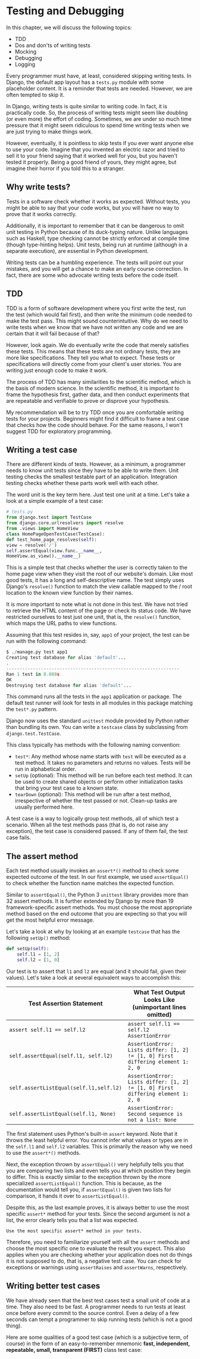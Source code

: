 # Testing and Debugging

In this chapter, we will discuss the following topics:

- TDD
- Dos and don'ts of writing tests
- Mocking
- Debugging
- Logging

Every programmer must have, at least, considered skipping writing tests. In Django, the
default app layout has a `tests.py` module with some placeholder content. It is a reminder
that tests are needed. However, we are often tempted to skip it.

In Django, writing tests is quite similar to writing code. In fact, it is practically code. So, the
process of writing tests might seem like doubling (or even more) the effort of coding.
Sometimes, we are under so much time pressure that it might seem ridiculous to spend
time writing tests when we are just trying to make things work.

However, eventually, it is pointless to skip tests if you ever want anyone else to use your
code. Imagine that you invented an electric razor and tried to sell it to your friend saying
that it worked well for you, but you haven't tested it properly. Being a good friend of yours,
they might agree, but imagine their horror if you told this to a stranger.

## Why write tests?

Tests in a software check whether it works as expected. Without tests, you might be able to
say that your code works, but you will have no way to prove that it works correctly.

Additionally, it is important to remember that it can be dangerous to omit unit testing in
Python because of its duck-typing nature. Unlike languages such as Haskell, type checking
cannot be strictly enforced at compile time (though type-hinting helps). Unit tests, being
run at runtime (although in a separate execution), are essential in Python development.

Writing tests can be a humbling experience. The tests will point out your mistakes, and you
will get a chance to make an early course correction. In fact, there are some who advocate
writing tests before the code itself.

## TDD

TDD is a form of software development where you first write the test, run the test (which
would fail first), and then write the minimum code needed to make the test pass. This
might sound counterintuitive. Why do we need to write tests when we know that we have
not written any code and we are certain that it will fail because of that?

However, look again. We do eventually write the code that merely satisfies these tests. This
means that these tests are not ordinary tests, they are more like specifications. They tell you
what to expect. These tests or specifications will directly come from your client's user
stories. You are writing just enough code to make it work.

The process of TDD has many similarities to the scientific method, which is the basis of
modern science. In the scientific method, it is important to frame the hypothesis first, gather
data, and then conduct experiments that are repeatable and verifiable to prove or disprove
your hypothesis.

My recommendation will be to try TDD once you are comfortable writing tests for your
projects. Beginners might find it difficult to frame a test case that checks how the code
should behave. For the same reasons, I won't suggest TDD for exploratory programming.

## Writing a test case

There are different kinds of tests. However, as a minimum, a programmer needs to know
unit tests since they have to be able to write them. Unit testing checks the smallest testable
part of an application. Integration testing checks whether these parts work well with each
other.

The word unit is the key term here. Just test one unit at a time. Let's take a look at a simple
example of a test case:

```python
# tests.py
from django.test import TestCase
from django.core.urlresolvers import resolve
from .views import HomeView
class HomePageOpenTestCase(TestCase):
def test_home_page_resolves(self):
view = resolve('/')
self.assertEqual(view.func.__name__,
HomeView.as_view().__name__)
```

This is a simple test that checks whether the user is correctly taken to the home page
view when they visit the root of our website's domain. Like most good tests, it has a long
and self-descriptive name. The test simply uses Django's `resolve()` function to match the
view callable mapped to the / root location to the known view function by their names.

It is more important to note what is not done in this test. We have not tried to retrieve the
HTML content of the page or check its status code. We have restricted ourselves to test just
one unit, that is, the `resolve()` function, which maps the URL paths to view functions.

Assuming that this test resides in, say, `app1` of your project, the test can be run with the
following command:

```python
$ ./manage.py test app1
Creating test database for alias 'default'...
.
-----------------------------------------------------------------
Ran 1 test in 0.088s
OK
Destroying test database for alias 'default'...
```

This command runs all the tests in the `app1` application or package. The default test runner
will look for tests in all modules in this package matching the `test*.py` pattern.

Django now uses the standard `unittest` module provided by Python rather than bundling
its own. You can write a `testcase` class by subclassing from `django.test.TestCase`.

This class typically has methods with the following naming convention:

- `test*`: Any method whose name starts with `test` will be executed as a test
method. It takes no parameters and returns no values. Tests will be run in
alphabetical order.
- `setUp` (optional): This method will be run before each test method. It can be used
to create shared objects or perform other initialization tasks that bring your test
case to a known state.
- `tearDown` (optional): This method will be run after a test method, irrespective of
whether the test passed or not. Clean-up tasks are usually performed here.

A test case is a way to logically group test methods, all of which test a scenario. When all
the test methods pass (that is, do not raise any exception), the test case is considered passed.
If any of them fail, the test case fails.

## The assert method

Each test method usually invokes an `assert*()` method to check some expected outcome
of the test. In our first example, we used `assertEqual()` to check whether the function
name matches the expected function.

Similar to `assertEqual()`, the Python 3 `unittest` library provides more than 32 assert
methods. It is further extended by Django by more than 19 framework-specific assert
methods. You must choose the most appropriate method based on the end outcome that
you are expecting so that you will get the most helpful error message.

Let's take a look at why by looking at an example `testcase` that has the
following `setUp()` method:

```python
def setUp(self):
    self.l1 = [1, 2]
    self.l2 = [1, 0]
```

Our test is to assert that `l1` and `l2` are equal (and it should fail, given their values). Let's
take a look at several equivalent ways to accomplish this:

Test Assertion Statement | What Test Output Looks Like (unimportant lines omitted) |
--- | ---
```assert self.l1 == self.l2``` |  ```assert self.l1 == self.l2 AssertionError```
```self.assertEqual(self.l1, self.l2)``` | ```AssertionError: Lists differ: [1, 2] != [1, 0] First differing element 1: 2, 0```
```self.assertListEqual(self.l1,self.l2)``` | ```AssertionError: Lists differ: [1, 2] != [1, 0] First differing element 1: 2, 0```
```self.assertListEqual(self.l1, None)``` | ```AssertionError: Second sequence is not a list: None```

The first statement uses Python's built-in `assert` keyword. Note that it throws the least
helpful error. You cannot infer what values or types are in the `self.l1` and `self.l2`
variables. This is primarily the reason why we need to use the `assert*()` methods.

Next, the exception thrown by `assertEqual()` very helpfully tells you that you are
comparing two lists and even tells you at which position they begin to differ. This is exactly
similar to the exception thrown by the more specialized `assertListEqual()` function.
This is because, as the documentation would tell you, if `assertEqual()` is given two lists
for comparison, it hands it over to `assertListEqual()`.

Despite this, as the last example proves, it is always better to use the most specific `assert*`
method for your tests. Since the second argument is not a list, the error clearly tells you that
a list was expected.

`Use the most specific assert* method in your tests.`

Therefore, you need to familiarize yourself with all the `assert` methods and choose the
most specific one to evaluate the result you expect. This also applies when you are checking
whether your application does not do things it is not supposed to do, that is, a negative test
case. You can check for exceptions or warnings using `assertRaises` and `assertWarns`,
respectively.

## Writing better test cases

We have already seen that the best test cases test a small unit of code at a time. They also
need to be fast. A programmer needs to run tests at least once before every commit to the
source control. Even a delay of a few seconds can tempt a programmer to skip running tests
(which is not a good thing).

Here are some qualities of a good test case (which is a subjective term, of course) in the
form of an easy-to-remember mnemonic **fast, independent, repeatable, small,
transparent (FIRST)** class test case:

